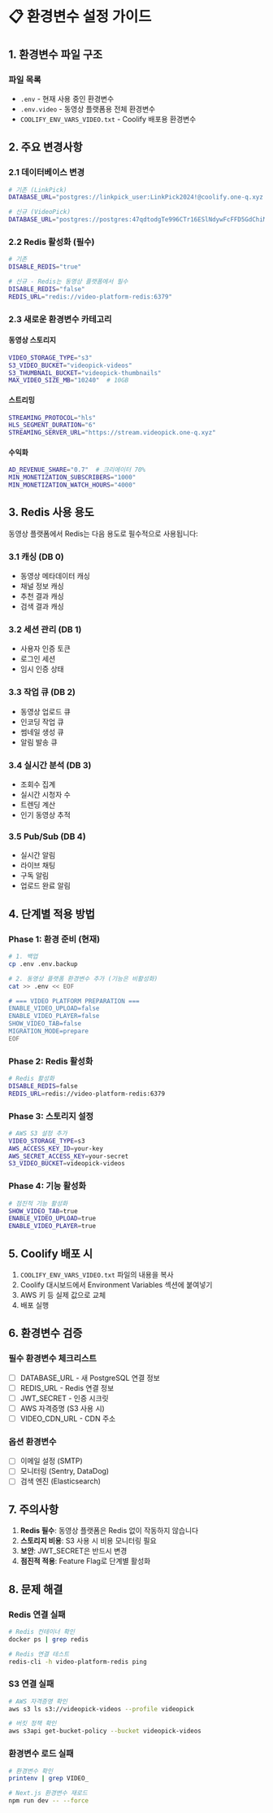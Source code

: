 # 📋 환경변수 설정 가이드

## 1. 환경변수 파일 구조

### 파일 목록
- `.env` - 현재 사용 중인 환경변수
- `.env.video` - 동영상 플랫폼용 전체 환경변수
- `COOLIFY_ENV_VARS_VIDEO.txt` - Coolify 배포용 환경변수

## 2. 주요 변경사항

### 2.1 데이터베이스 변경
```bash
# 기존 (LinkPick)
DATABASE_URL="postgres://linkpick_user:LinkPick2024!@coolify.one-q.xyz:5433/revu_platform"

# 신규 (VideoPick)
DATABASE_URL="postgres://postgres:47qdtodgTe996CTr16ESlNdywFcFFD5GdChiM7FrxEdaPr5ug5mGvwp9n9a5H6KX@i4sccwsosskookos4084ogkc:5432/postgres"
```

### 2.2 Redis 활성화 (필수)
```bash
# 기존
DISABLE_REDIS="true"

# 신규 - Redis는 동영상 플랫폼에서 필수
DISABLE_REDIS="false"
REDIS_URL="redis://video-platform-redis:6379"
```

### 2.3 새로운 환경변수 카테고리

#### 동영상 스토리지
```bash
VIDEO_STORAGE_TYPE="s3"
S3_VIDEO_BUCKET="videopick-videos"
S3_THUMBNAIL_BUCKET="videopick-thumbnails"
MAX_VIDEO_SIZE_MB="10240"  # 10GB
```

#### 스트리밍
```bash
STREAMING_PROTOCOL="hls"
HLS_SEGMENT_DURATION="6"
STREAMING_SERVER_URL="https://stream.videopick.one-q.xyz"
```

#### 수익화
```bash
AD_REVENUE_SHARE="0.7"  # 크리에이터 70%
MIN_MONETIZATION_SUBSCRIBERS="1000"
MIN_MONETIZATION_WATCH_HOURS="4000"
```

## 3. Redis 사용 용도

동영상 플랫폼에서 Redis는 다음 용도로 필수적으로 사용됩니다:

### 3.1 캐싱 (DB 0)
- 동영상 메타데이터 캐싱
- 채널 정보 캐싱
- 추천 결과 캐싱
- 검색 결과 캐싱

### 3.2 세션 관리 (DB 1)
- 사용자 인증 토큰
- 로그인 세션
- 임시 인증 상태

### 3.3 작업 큐 (DB 2)
- 동영상 업로드 큐
- 인코딩 작업 큐
- 썸네일 생성 큐
- 알림 발송 큐

### 3.4 실시간 분석 (DB 3)
- 조회수 집계
- 실시간 시청자 수
- 트렌딩 계산
- 인기 동영상 추적

### 3.5 Pub/Sub (DB 4)
- 실시간 알림
- 라이브 채팅
- 구독 알림
- 업로드 완료 알림

## 4. 단계별 적용 방법

### Phase 1: 환경 준비 (현재)
```bash
# 1. 백업
cp .env .env.backup

# 2. 동영상 플랫폼 환경변수 추가 (기능은 비활성화)
cat >> .env << EOF

# === VIDEO PLATFORM PREPARATION ===
ENABLE_VIDEO_UPLOAD=false
ENABLE_VIDEO_PLAYER=false
SHOW_VIDEO_TAB=false
MIGRATION_MODE=prepare
EOF
```

### Phase 2: Redis 활성화
```bash
# Redis 활성화
DISABLE_REDIS=false
REDIS_URL=redis://video-platform-redis:6379
```

### Phase 3: 스토리지 설정
```bash
# AWS S3 설정 추가
VIDEO_STORAGE_TYPE=s3
AWS_ACCESS_KEY_ID=your-key
AWS_SECRET_ACCESS_KEY=your-secret
S3_VIDEO_BUCKET=videopick-videos
```

### Phase 4: 기능 활성화
```bash
# 점진적 기능 활성화
SHOW_VIDEO_TAB=true
ENABLE_VIDEO_UPLOAD=true
ENABLE_VIDEO_PLAYER=true
```

## 5. Coolify 배포 시

1. `COOLIFY_ENV_VARS_VIDEO.txt` 파일의 내용을 복사
2. Coolify 대시보드에서 Environment Variables 섹션에 붙여넣기
3. AWS 키 등 실제 값으로 교체
4. 배포 실행

## 6. 환경변수 검증

### 필수 환경변수 체크리스트
- [ ] DATABASE_URL - 새 PostgreSQL 연결 정보
- [ ] REDIS_URL - Redis 연결 정보
- [ ] JWT_SECRET - 인증 시크릿
- [ ] AWS 자격증명 (S3 사용 시)
- [ ] VIDEO_CDN_URL - CDN 주소

### 옵션 환경변수
- [ ] 이메일 설정 (SMTP)
- [ ] 모니터링 (Sentry, DataDog)
- [ ] 검색 엔진 (Elasticsearch)

## 7. 주의사항

1. **Redis 필수**: 동영상 플랫폼은 Redis 없이 작동하지 않습니다
2. **스토리지 비용**: S3 사용 시 비용 모니터링 필요
3. **보안**: JWT_SECRET은 반드시 변경
4. **점진적 적용**: Feature Flag로 단계별 활성화

## 8. 문제 해결

### Redis 연결 실패
```bash
# Redis 컨테이너 확인
docker ps | grep redis

# Redis 연결 테스트
redis-cli -h video-platform-redis ping
```

### S3 연결 실패
```bash
# AWS 자격증명 확인
aws s3 ls s3://videopick-videos --profile videopick

# 버킷 정책 확인
aws s3api get-bucket-policy --bucket videopick-videos
```

### 환경변수 로드 실패
```bash
# 환경변수 확인
printenv | grep VIDEO_

# Next.js 환경변수 재로드
npm run dev -- --force
```